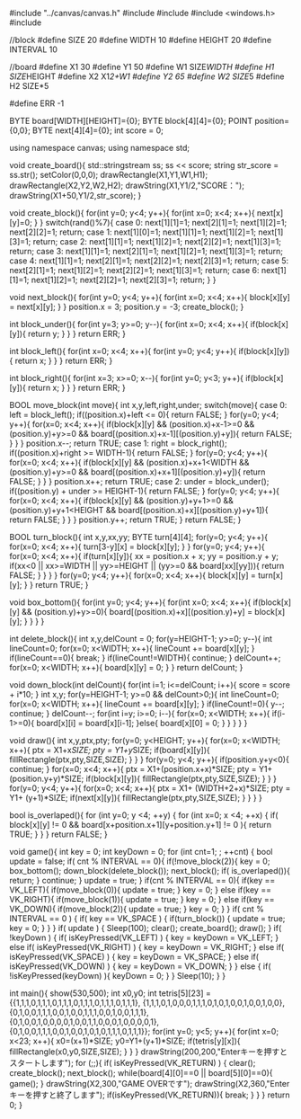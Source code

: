 #include "../canvas/canvas.h"
#include <string>
#include <iostream>
#include <windows.h>
#include <sstream>

//block
#define SIZE 20
#define WIDTH 10
#define HEIGHT 20
#define INTERVAL 10

//board
#define X1 30
#define Y1 50
#define W1 SIZE*WIDTH
#define H1 SIZE*HEIGHT
#define X2 X1*2+W1
#define Y2 65
#define W2 SIZE*5
#define H2 SIZE*5

#define ERR -1

BYTE board[WIDTH][HEIGHT]={0};
BYTE block[4][4]={0};
POINT position={0,0};
BYTE next[4][4]={0};
int score = 0;

using namespace canvas;
using namespace std;

void create_board(){
    std::stringstream ss;
    ss << score;
    string str_score = ss.str();
    setColor(0,0,0);
    drawRectangle(X1,Y1,W1,H1);
    drawRectangle(X2,Y2,W2,H2);
    drawString(X1,Y1/2,"SCORE：");
    drawString(X1+50,Y1/2,str_score);
}

void create_block(){
    for(int y=0; y<4; y++){
        for(int x=0; x<4; x++){
            next[x][y]=0;
        }
    }
    switch(rand()%7){
        case 0:
            next[1][1]=1; next[2][1]=1; next[1][2]=1; next[2][2]=1;
            return;
        case 1:
            next[1][0]=1; next[1][1]=1; next[1][2]=1; next[1][3]=1;
            return;
        case 2:
            next[1][1]=1; next[1][2]=1; next[2][2]=1; next[1][3]=1;
            return;
        case 3:
            next[1][1]=1; next[2][1]=1; next[1][2]=1; next[1][3]=1;
            return;
        case 4:
            next[1][1]=1; next[2][1]=1; next[2][2]=1; next[2][3]=1;
            return;
        case 5:
            next[2][1]=1; next[1][2]=1; next[2][2]=1; next[1][3]=1;
            return;
        case 6:
            next[1][1]=1; next[1][2]=1; next[2][2]=1; next[2][3]=1;
            return;
    }
}

void next_block(){
    for(int y=0; y<4; y++){
    	for(int x=0; x<4; x++){
            block[x][y] = next[x][y];
    	}
    }
    position.x = 3;
    position.y = -3;
    create_block();
}

int block_under(){
    for(int y=3; y>=0; y--){
        for(int x=0; x<4; x++){
            if(block[x][y]){
                return y;
            }
        }
    }
    return ERR;
}

int block_left(){
    for(int x=0; x<4; x++){
        for(int y=0; y<4; y++){
            if(block[x][y]){
                return x;
            }
        }
    }
    return ERR;
}

int block_right(){
    for(int x=3; x>=0; x--){
        for(int y=0; y<3; y++){
            if(block[x][y]){
                return x;
            }
        }
    }
    return ERR;
}

BOOL move_block(int move){
    int x,y,left,right,under;
    switch(move){
        case 0:
            left = block_left();
            if((position.x)+left <= 0){
                return FALSE;
            }
            for(y=0; y<4; y++){
                for(x=0; x<4; x++){
                    if(block[x][y] && (position.x)+x-1>=0 && (position.y)+y>=0
                        && board[(position.x)+x-1][(position.y)+y]){
                        return FALSE;
                    }
                }
            }
            position.x--;
            return TRUE;
        case 1:
            right = block_right();
            if((position.x)+right >= WIDTH-1){
                return FALSE;
            }
            for(y=0; y<4; y++){
                for(x=0; x<4; x++){
                    if(block[x][y] && (position.x)+x+1<WIDTH && (position.y)+y>=0
                        && board[(position.x)+x+1][(position.y)+y]){
                        return FALSE;
                    }
                }
            }
            position.x++;
            return TRUE;
        case 2:
            under = block_under();
            if((position.y) + under >= HEIGHT-1){
                return FALSE;
            }
            for(y=0; y<4; y++){
                for(x=0; x<4; x++){
                    if(block[x][y] && (position.y)+y+1>=0 && (position.y)+y+1<HEIGHT
                        && board[(position.x)+x][(position.y)+y+1]){
                        return FALSE;
                    }
                }
            }
            position.y++;
            return TRUE;
    }
    return FALSE;
}


BOOL turn_block(){
    int x,y,xx,yy;
    BYTE turn[4][4];
    for(y=0; y<4; y++){
        for(x=0; x<4; x++){
            turn[3-y][x] = block[x][y];
        }
    }
    for(y=0; y<4; y++){
        for(x=0; x<4; x++){
            if(turn[x][y]){
                xx = position.x + x;
                yy = position.y + y;
                if(xx<0 || xx>=WIDTH || yy>=HEIGHT || (yy>=0 && board[xx][yy])){
                    return FALSE;
                }
            }
        }
    }
    for(y=0; y<4; y++){
        for(x=0; x<4; x++){
            block[x][y] = turn[x][y];
        }
    }
    return TRUE;
}

void box_bottom(){
    for(int y=0; y<4; y++){
        for(int x=0; x<4; x++){
            if(block[x][y] && (position.y)+y>=0){
                board[(position.x)+x][(position.y)+y] = block[x][y];
            }
        }
    }
}

int delete_block(){
    int x,y,delCount = 0;
    for(y=HEIGHT-1; y>=0; y--){
        int lineCount=0;
        for(x=0; x<WIDTH; x++){
            lineCount += board[x][y];
        }
        if(lineCount==0){
            break;
        }
        if(lineCount!=WIDTH){
            continue;
        }
        delCount++;
        for(x=0; x<WIDTH; x++){
            board[x][y] = 0;
        }
    }
    return delCount;
}

void down_block(int delCount){
    for(int i=1; i<=delCount; i++){
		score = score + i*10;
    }
    int x,y;
    for(y=HEIGHT-1; y>=0 && delCount>0;){
        int lineCount=0;
        for(x=0; x<WIDTH; x++){
            lineCount += board[x][y];
        }
        if(lineCount!=0){
            y--;
            continue;
        }
        delCount--;
        for(int i=y; i>=0; i--){
            for(x=0; x<WIDTH; x++){
                if(i-1>=0){
                    board[x][i] = board[x][i-1];
                }else{
                    board[x][0] = 0;
                }
            }
        }
    }
}

void draw(){
    int x,y,ptx,pty;
    for(y=0; y<HEIGHT; y++){
        for(x=0; x<WIDTH; x++){
            ptx = X1+x*SIZE;
            pty = Y1+y*SIZE;
            if(board[x][y]){
            	fillRectangle(ptx,pty,SIZE,SIZE);
            }
        }
    }
    for(y=0; y<4; y++){
        if(position.y+y<0){
            continue;
        }
        for(x=0; x<4; x++){
            ptx = X1+(position.x+x)*SIZE;
            pty = Y1+(position.y+y)*SIZE;
            if(block[x][y]){
                fillRectangle(ptx,pty,SIZE,SIZE);
            }
        }
    }
    for(y=0; y<4; y++){
        for(x=0; x<4; x++){
            ptx = X1+ (WIDTH+2+x)*SIZE;
            pty = Y1+ (y+1)*SIZE;
            if(next[x][y]){
            	fillRectangle(ptx,pty,SIZE,SIZE);
            }
        }
    }
}

bool is_overlaped(){
    for (int y=0; y <4; ++y) {
    	for (int x=0; x <4; ++x) {
    		if( block[x][y] != 0 && board[x+position.x+1][y+position.y+1] != 0 ){
    			return TRUE;
            }
    	}
    }
    return FALSE;
}

void game(){
    int key = 0;
    int keyDown = 0;
    for (int cnt=1; ; ++cnt) {
    	bool update = false;
    	if( cnt % INTERVAL == 0){
    	    if(!move_block(2)){
    	    	key = 0;
    	    	box_bottom();
    	    	down_block(delete_block());
    	    	next_block();
                if( is_overlaped()){
                	return;
                }
                continue;
    	    }
    	    update = true;
    	}
    	if(cnt % INTERVAL == 0){
    		if(key == VK_LEFT){
    			if(move_block(0)){
    				update = true;
    			}
    			key = 0;
    		} else if(key == VK_RIGHT){
    			if(move_block(1)){
    				update = true;
    			}
    			key = 0;
    		} else if(key == VK_DOWN){
    			if(move_block(2)){
    				update = true;
    			}
    			key = 0;
    		}
    	}
    	if( cnt % INTERVAL == 0 ) {
    		if( key == VK_SPACE ) {
    			if(turn_block()) {
    				update = true;
    				key = 0;
                }
    		}
    	}
    	if( update ) {
    		Sleep(100);
    		clear();
    		create_board();
    		draw();
    	}
        if( !keyDown ) {
            if( isKeyPressed(VK_LEFT) ) {
            	key = keyDown = VK_LEFT;
            } else if( isKeyPressed(VK_RIGHT) ) {
                key = keyDown = VK_RIGHT;
            } else if( isKeyPressed(VK_SPACE) ) {
            	key = keyDown = VK_SPACE;
            } else if( isKeyPressed(VK_DOWN) ) {
            	key = keyDown = VK_DOWN;
            }
        } else {
            if( !isKeyPressed(keyDown) ){
                keyDown = 0;
            }
        }
        Sleep(10);
    }
}

int main(){
    show(530,500);
    int x0,y0;
    int tetris[5][23] = {{1,1,1,0,1,1,1,0,1,1,1,0,1,1,1,0,1,1,1,0,1,1,1},
			{1,1,1,0,1,0,0,0,1,1,1,0,1,0,1,0,0,1,0,0,1,0,0},
			{0,1,0,0,1,1,1,0,0,1,0,0,1,1,1,0,0,1,0,0,1,1,1},
			{0,1,0,0,1,0,0,0,0,1,0,0,1,1,0,0,0,1,0,0,0,0,1},
			{0,1,0,0,1,1,1,0,0,1,0,0,1,0,1,0,1,1,1,0,1,1,1}};
    for(int y=0; y<5; y++){
        for(int x=0; x<23; x++){
            x0=(x+1)*SIZE;
            y0=Y1+(y+1)*SIZE;
            if(tetris[y][x]){
                fillRectangle(x0,y0,SIZE,SIZE);
            }
        }
    }
    drawString(200,200,"Enterキーを押すとスタートします");
    for (;;){
    	if( isKeyPressed(VK_RETURN) ) {
    		clear();
    		create_block();
    	    next_block();
    	    while(board[4][0]==0 || board[5][0]==0){
    			game();
   		    }
   		    drawString(X2,300,"GAME OVERです");
   		    drawString(X2,360,"Enterキーを押すと終了します");
   		    if(isKeyPressed(VK_RETURN)){
    			break;
   		    }
    	}
    }
    return 0;
}
